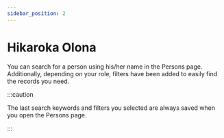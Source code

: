 ```yaml
---
sidebar_position: 2
---
```


# Hikaroka Olona

You can search for a person using his/her name in the Persons page. Additionally, depending on your role, filters have been added to easily find the records you need.

:::caution

The last search keywords and filters you selected are always saved when you open the Persons page.

:::
